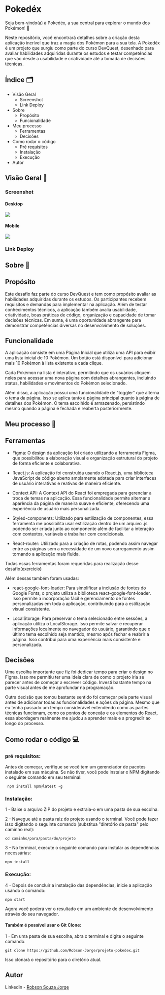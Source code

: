 # Pokedéx 

Seja bem-vindo(a) à Pokedéx, a sua central para explorar o mundo dos Pokémon! 🌟

Neste repositório, você encontrará detalhes sobre a criação desta aplicação incrível que traz a magia dos Pokémon para a sua tela. A Pokedéx é um projeto que surgiu como parte do curso DevQuest, desenhado para avaliar habilidades adquiridas durante os estudos e testar competências que vão desde a usabilidade e criatividade até a tomada de decisões técnicas.

## Índice 🗂️

- Visão Geral
  - Screenshot
  - Link Deploy
- Sobre
  - Propósito
  - Funcionalidade
- Meu processo
  - Ferramentas
  - Decisões
- Como rodar o código 
  - Pré requisitos
  - Instalação
  - Execução
- Autor

## Visão Geral 👀

### Screenshot

#### Desktop

![](./design/Pokedex-Desktop.gif)

#### Mobile

![](./design/Pokedex-Mobile.gif)

### Link Deploy

## Sobre 📖

## Propósito

Este desafio faz parte do curso DevQuest e tem como propósito avaliar as habilidades adquiridas durante os estudos. Os participantes recebem requisitos e demandas para implementar na aplicação. Além de testar conhecimentos técnicos, a aplicação também avalia usabilidade, criatividade, boas práticas de código, organização e capacidade de tomar decisões técnicas. Em suma, é uma oportunidade abrangente para demonstrar competências diversas no desenvolvimento de soluções.

## Funcionalidade

A aplicação consiste em uma Página Inicial que utiliza uma API para exibir uma lista inicial de 10 Pokémon. Um botão está disponível para adicionar mais 10 Pokémon à lista existente a cada clique.

Cada Pokémon na lista é interativo, permitindo que os usuários cliquem neles para acessar uma nova página com detalhes abrangentes, incluindo status, habilidades e movimentos do Pokémon selecionado.

Além disso, a aplicação possui uma funcionalidade de "toggler" que alterna o tema da página. Isso se aplica tanto à página principal quanto à página de detalhes dos Pokémon. O tema escolhido é armazenado, persistindo mesmo quando a página é fechada e reaberta posteriormente.

## Meu processo 🔨

## Ferramentas

* Figma: O design da aplicação foi criado utilizando a ferramenta Figma, que possibilitou a elaboração visual e organização estrutural do projeto de forma eficiente e colaborativa.

* React.js: A aplicação foi construída usando o React.js, uma biblioteca JavaScript de código aberto amplamente adotada para criar interfaces de usuário interativas e reativas de maneira eficiente.

* Context API: A Context API do React foi empregada para gerenciar a troca de temas na aplicação. Essa funcionalidade permite alternar a aparência da página de maneira suave e eficiente, oferecendo uma experiência de usuário mais personalizada.

* Styled-components: Utilizado para estilização de componentes, essa ferramenta me possibilita usar estilização dentro de um arquivo .js podendo ser criada junto ao componente além de facilitar a interação com contextos, variáveis e trabalhar com condicionais.

* React-router: Utilizado para a criação de rotas, podendo assim navegar entre as páginas sem a necessidade de um novo carregamento assim tornando a aplicação mais fluida. 

Todas essas ferramentas foram requeridas para realização desse desafio(exercício)

Além dessas também foram usadas:

* react-google-font-loader: 
Para simplificar a inclusão de fontes do Google Fonts, o projeto utiliza a biblioteca react-google-font-loader. Isso permite a incorporação fácil e gerenciamento de fontes personalizadas em toda a aplicação, contribuindo para a estilização visual consistente.

* LocalStorage: Para preservar o tema selecionado entre sessões, a aplicação utiliza o LocalStorage. Isso permite salvar e recuperar informações localmente no navegador do usuário, garantindo que o último tema escolhido seja mantido, mesmo após fechar e reabrir a página. Isso contribui para uma experiência mais consistente e personalizada.

## Decisões

Uma escolha importante que fiz foi dedicar tempo para criar o design no Figma. Isso me permitiu ter uma ideia clara de como o projeto iria se parecer antes de começar a escrever código. Investi bastante tempo na parte visual antes de me aprofundar na programação.

Outra decisão que tomou bastante sentido foi começar pela parte visual antes de adicionar todas as funcionalidades e ações da página. Mesmo que eu tenha passado um tempo considerável entendendo como as partes técnicas funcionam, como os pontos de conexão e os elementos do React, essa abordagem realmente me ajudou a aprender mais e a progredir ao longo do processo.

## Como rodar o código 💻

### pré requisitos:
Antes de começar, verifique se você tem um gerenciador de pacotes instalado em sua máquina. Se não tiver, você pode instalar o NPM digitando o seguinte comando em seu terminal:

````
 npm install npm@latest -g

````
### Instalação:

1 - Baixe o arquivo ZIP do projeto e extraia-o em uma pasta de sua escolha.

2 - Navegue até a pasta raiz do projeto usando o terminal. Você pode fazer isso digitando o seguinte comando (substitua "diretório da pasta" pelo caminho real):

````
cd caminho/para/pasta/do/projeto
````

3 - No terminal, execute o seguinte comando para instalar as dependências necessárias:
````
npm install
````

### Execução:
4 - Depois de concluir a instalação das dependências, inicie a aplicação usando o comando:
````
npm start
````

Agora você poderá ver o resultado em um ambiente de desenvolvimento através do seu navegador.

#### Também é possível usar o Git Clone:

1 - Em uma pasta de sua escolha, abra o terminal e digite o seguinte comando:
````
git clone https://github.com/Robson-Jorge/projeto-pokedex.git
````
Isso clonará o repositório para o diretório atual.

## Autor

Linkedin - [Robson Souza Jorge](https://www.linkedin.com/in/robson-jorge-62a12a26a/)
